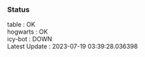 ### Status


table : OK  
hogwarts : OK  
icy-bot : DOWN  
Latest Update : 2023-07-19 03:39:28.036398
